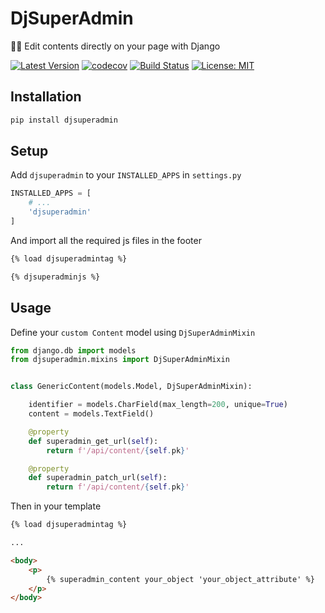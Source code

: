 # DjSuperAdmin

✍🏻 Edit contents directly on your page with Django

[![Latest Version](https://img.shields.io/pypi/v/djsuperadmin.svg)](https://pypi.python.org/pypi/djsuperadmin/)
[![codecov](https://codecov.io/gh/lotrekagency/djsuperadmin/branch/master/graph/badge.svg)](https://codecov.io/gh/lotrekagency/djsuperadmin)
[![Build Status](https://travis-ci.org/lotrekagency/djsuperadmin.svg?branch=master)](https://travis-ci.org/lotrekagency/djsuperadmin)
[![License: MIT](https://img.shields.io/badge/License-MIT-blue.svg)](https://github.com/lotrekagency/djsuperadmin/blob/master/LICENSE)

## Installation

```sh
pip install djsuperadmin
```

## Setup

Add `djsuperadmin` to your `INSTALLED_APPS` in `settings.py`

```py
INSTALLED_APPS = [
    # ...
    'djsuperadmin'
]
```

And import all the required js files in the footer

```html
{% load djsuperadmintag %}

{% djsuperadminjs %}
```

## Usage

Define your `custom Content` model using `DjSuperAdminMixin`

```py
from django.db import models
from djsuperadmin.mixins import DjSuperAdminMixin


class GenericContent(models.Model, DjSuperAdminMixin):

    identifier = models.CharField(max_length=200, unique=True)
    content = models.TextField()

    @property
    def superadmin_get_url(self):
        return f'/api/content/{self.pk}'

    @property
    def superadmin_patch_url(self):
        return f'/api/content/{self.pk}'
```

Then in your template

```html
{% load djsuperadmintag %}

...

<body>
    <p>
        {% superadmin_content your_object 'your_object_attribute' %}
    </p>
</body>
```
